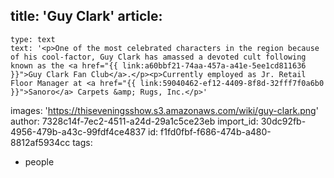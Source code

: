 title: 'Guy Clark'
article:
  -
    type: text
    text: '<p>One of the most celebrated characters in the region because of his cool-factor, Guy Clark has amassed a devoted cult following known as the <a href="{{ link:a60bbf21-74aa-457a-a41e-5ee1cd811636 }}">Guy Clark Fan Club</a>.</p><p>Currently employed as Jr. Retail Floor Manager at <a href="{{ link:59040462-ef12-4409-8f8d-32fff7f0a6b0 }}">Sanoro</a> Carpets &amp; Rugs, Inc.</p>'
images: 'https://thiseveningsshow.s3.amazonaws.com/wiki/guy-clark.png'
author: 7328c14f-7ec2-4511-a24d-29a1c5ce23eb
import_id: 30dc92fb-4956-479b-a43c-99fdf4ce4837
id: f1fd0fbf-f686-474b-a480-8812af5934cc
tags:
  - people
